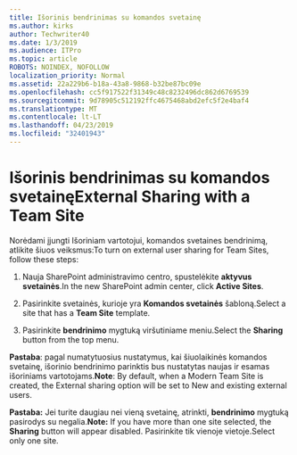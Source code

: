 ```yaml
---
title: Išorinis bendrinimas su komandos svetainę
ms.author: kirks
author: Techwriter40
ms.date: 1/3/2019
ms.audience: ITPro
ms.topic: article
ROBOTS: NOINDEX, NOFOLLOW
localization_priority: Normal
ms.assetid: 22a229b6-b18a-43a8-9868-b32be87bc09e
ms.openlocfilehash: cc5f917522f31349c48c8232496dc862d6769539
ms.sourcegitcommit: 9d78905c512192ffc4675468abd2efc5f2e4baf4
ms.translationtype: MT
ms.contentlocale: lt-LT
ms.lasthandoff: 04/23/2019
ms.locfileid: "32401943"
---
```

# <a name="external-sharing-with-a-team-site"></a><span data-ttu-id="b6440-102">Išorinis bendrinimas su komandos svetainę</span><span class="sxs-lookup"><span data-stu-id="b6440-102">External Sharing with a Team Site</span></span>

<span data-ttu-id="b6440-103">Norėdami įjungti Išoriniam vartotojui, komandos svetaines bendrinimą, atlikite šiuos veiksmus:</span><span class="sxs-lookup"><span data-stu-id="b6440-103">To turn on external user sharing for Team Sites, follow these steps:</span></span> 
  
1. <span data-ttu-id="b6440-104">Nauja SharePoint administravimo centro, spustelėkite **aktyvus svetainės**.</span><span class="sxs-lookup"><span data-stu-id="b6440-104">In the new SharePoint admin center, click **Active Sites**.</span></span>
  
2. <span data-ttu-id="b6440-105">Pasirinkite svetainės, kurioje yra **Komandos svetainės** šabloną.</span><span class="sxs-lookup"><span data-stu-id="b6440-105">Select a site that has a **Team Site** template.</span></span> 
  
3. <span data-ttu-id="b6440-106">Pasirinkite **bendrinimo** mygtuką viršutiniame meniu.</span><span class="sxs-lookup"><span data-stu-id="b6440-106">Select the **Sharing** button from the top menu.</span></span> 
  
 <span data-ttu-id="b6440-107">**Pastaba**: pagal numatytuosius nustatymus, kai šiuolaikinės komandos svetainę, išorinio bendrinimo parinktis bus nustatytas naujas ir esamas išoriniams vartotojams.</span><span class="sxs-lookup"><span data-stu-id="b6440-107">**Note**: By default, when a Modern Team Site is created, the External sharing option will be set to New and existing external users.</span></span> 
  
 <span data-ttu-id="b6440-108">**Pastaba:** Jei turite daugiau nei vieną svetainę, atrinkti, **bendrinimo** mygtuką pasirodys su negalia.</span><span class="sxs-lookup"><span data-stu-id="b6440-108">**Note:** If you have more than one site selected, the **Sharing** button will appear disabled.</span></span> <span data-ttu-id="b6440-109">Pasirinkite tik vienoje vietoje.</span><span class="sxs-lookup"><span data-stu-id="b6440-109">Select only one site.</span></span> 
  

